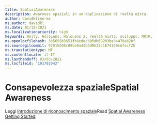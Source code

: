 ```yaml
---
title: SpatialAwareness
description: Awarness spaziali in un'applicazione di realtà mista.
author: davidkline-ms
ms.author: davidkl
ms.date: 01/12/2021
ms.localizationpriority: high
keywords: Unity, HoloLens, HoloLens 2, realtà mista, sviluppo, MRTK,
ms.openlocfilehash: 305698b3651fb8edecb95db58293ba34470ab2bf
ms.sourcegitcommit: 97815006c09be0a43b3d9b33c1674150cdfecf2b
ms.translationtype: MT
ms.contentlocale: it-IT
ms.lasthandoff: 03/03/2021
ms.locfileid: "101782042"
---
```

# <a name="spatial-awareness"></a><span data-ttu-id="a2eb9-104">Consapevolezza spaziale</span><span class="sxs-lookup"><span data-stu-id="a2eb9-104">Spatial Awareness</span></span>

<span data-ttu-id="a2eb9-105">Leggi [introduzione di riconoscimento spaziale](../features/SpatialAwareness/SpatialAwarenessGettingStarted.md)</span><span class="sxs-lookup"><span data-stu-id="a2eb9-105">Read [Spatial Awareness Getting Started](../features/SpatialAwareness/SpatialAwarenessGettingStarted.md)</span></span>
